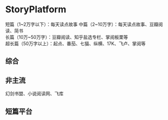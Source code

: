 # StoryPlatform   
    
短篇（1~2万字以下）：每天读点故事
中篇（2~10万字）：每天读点故事、豆瓣阅读、简书   
长篇（10万~50万字）：豆瓣阅读、知乎盐选专栏、掌阅板栗等   
超长篇（50万字以上）：起点、番茄、七猫、纵横、17K、飞卢、掌阅等   
  
   
## 综合   



## 非主流   
幻剑书盟、小说阅读网、飞库  
   
  
## 短篇平台   

   

